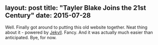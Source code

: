 layout: post
title: "Tayler Blake Joins the 21st Century"
date: 2015-07-28
---

Well. Finally got around to putting this old website together. Neat thing about it - powered by [Jekyll](http://jekyllrb.com). Fancy. And it was actually much easier than anticipated. Bye, for now.
